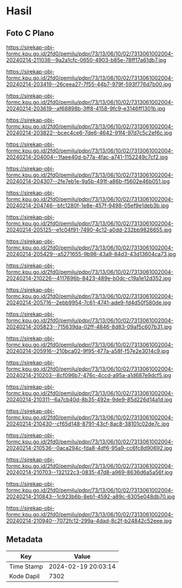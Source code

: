 # Hasil

## Foto C Plano

https://sirekap-obj-formc.kpu.go.id/2fd0/pemilu/pdpr/73/13/06/10/02/7313061002004-20240214-211036--9a2a1cfc-0650-4903-b85e-78ff17a61db7.jpg

https://sirekap-obj-formc.kpu.go.id/2fd0/pemilu/pdpr/73/13/06/10/02/7313061002004-20240214-203419--26ceea27-7f55-44b7-979f-593f776d7b00.jpg

https://sirekap-obj-formc.kpu.go.id/2fd0/pemilu/pdpr/73/13/06/10/02/7313061002004-20240214-203619--af68898b-3ff8-4158-9fc9-e3146ff1301b.jpg

https://sirekap-obj-formc.kpu.go.id/2fd0/pemilu/pdpr/73/13/06/10/02/7313061002004-20240214-203822--bcec4ce6-7de6-4642-91f4-97d7c5c2ef6c.jpg

https://sirekap-obj-formc.kpu.go.id/2fd0/pemilu/pdpr/73/13/06/10/02/7313061002004-20240214-204004--1faee40d-b77a-4fac-a741-1152249c7cf2.jpg

https://sirekap-obj-formc.kpu.go.id/2fd0/pemilu/pdpr/73/13/06/10/02/7313061002004-20240214-204307--2fe7eb1e-9a5b-491f-a86b-f5602e46b051.jpg

https://sirekap-obj-formc.kpu.go.id/2fd0/pemilu/pdpr/73/13/06/10/02/7313061002004-20240214-204746--bfc1280f-1e8e-457f-9498-05ef9e1deb3b.jpg

https://sirekap-obj-formc.kpu.go.id/2fd0/pemilu/pdpr/73/13/06/10/02/7313061002004-20240214-205125--e1c04f91-7490-4c12-a0dd-232bb9826655.jpg

https://sirekap-obj-formc.kpu.go.id/2fd0/pemilu/pdpr/73/13/06/10/02/7313061002004-20240214-205429--a5271655-9b98-43a9-84d3-43d13604ca73.jpg

https://sirekap-obj-formc.kpu.go.id/2fd0/pemilu/pdpr/73/13/06/10/02/7313061002004-20240214-210226--4117696b-8423-489e-b0dc-c19a1e12d352.jpg

https://sirekap-obj-formc.kpu.go.id/2fd0/pemilu/pdpr/73/13/06/10/02/7313061002004-20240214-205716--2ebb9954-7c61-4741-ade9-fd4d50f580de.jpg

https://sirekap-obj-formc.kpu.go.id/2fd0/pemilu/pdpr/73/13/06/10/02/7313061002004-20240214-205823--715639da-02ff-4846-8d83-09af5c607b31.jpg

https://sirekap-obj-formc.kpu.go.id/2fd0/pemilu/pdpr/73/13/06/10/02/7313061002004-20240214-205916--210bca02-9f95-477a-a58f-f57e2e3014c9.jpg

https://sirekap-obj-formc.kpu.go.id/2fd0/pemilu/pdpr/73/13/06/10/02/7313061002004-20240214-210203--8cf096b7-476c-4ccd-a95a-a1d687e9dcf5.jpg

https://sirekap-obj-formc.kpu.go.id/2fd0/pemilu/pdpr/73/13/06/10/02/7313061002004-20240214-210311--6a7cb40d-8b35-492e-9de9-85d226d14a1d.jpg

https://sirekap-obj-formc.kpu.go.id/2fd0/pemilu/pdpr/73/13/06/10/02/7313061002004-20240214-210430--cf65d148-8791-43cf-8ac8-38101c02de7c.jpg

https://sirekap-obj-formc.kpu.go.id/2fd0/pemilu/pdpr/73/13/06/10/02/7313061002004-20240214-210536--0aca294c-fda8-4df6-95a9-cc6fc8d90692.jpg

https://sirekap-obj-formc.kpu.go.id/2fd0/pemilu/pdpr/73/13/06/10/02/7313061002004-20240214-210703--132122c3-0835-47d8-a969-8636d6a5a56f.jpg

https://sirekap-obj-formc.kpu.go.id/2fd0/pemilu/pdpr/73/13/06/10/02/7313061002004-20240214-210843--1c923b6b-8eb1-4592-a89c-6305e048db70.jpg

https://sirekap-obj-formc.kpu.go.id/2fd0/pemilu/pdpr/73/13/06/10/02/7313061002004-20240214-210940--7072fc12-299a-4dad-8c2f-b24842c52eee.jpg


## Metadata

| Key        | Value               |
| ---------- | ------------------- |
| Time Stamp | 2024-02-19 20:03:14 |
| Kode Dapil | 7302                |



